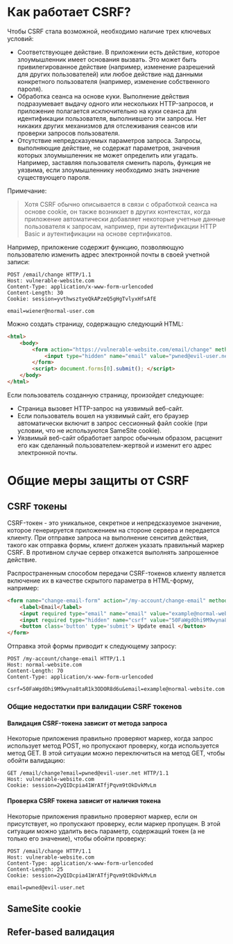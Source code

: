 # Как работает CSRF?
Чтобы CSRF стала возможной, необходимо наличие трех ключевых условий:
- Соответствующее действие. В приложении есть действие, которое злоумышленник имеет основания вызвать. Это может быть привилегированное действие (например, изменение разрешений для других пользователей) или любое действие над данными конкретного пользователя (например, изменение собственного пароля).
- Обработка сеанса на основе куки. Выполнение действия подразумевает выдачу одного или нескольких HTTP-запросов, и приложение полагается исключительно на куки сеанса для идентификации пользователя, выполнившего эти запросы. Нет никаких других механизмов для отслеживания сеансов или проверки запросов пользователя.
- Отсутствие непредсказуемых параметров запроса. Запросы, выполняющие действие, не содержат параметров, значения которых злоумышленник не может определить или угадать. Например, заставляя пользователя сменить пароль, функция не уязвима, если злоумышленнику необходимо знать значение существующего пароля.

Примечание:
>Хотя CSRF обычно описывается в связи с обработкой сеанса на основе cookie, он также возникает в других контекстах, когда приложение автоматически добавляет некоторые учетные данные пользователя к запросам, например, при аутентификации HTTP Basic и аутентификации на основе сертификатов.

Например, приложение содержит функцию, позволяющую пользователю изменить адрес электронной почты в своей учетной записи:

```http
POST /email/change HTTP/1.1
Host: vulnerable-website.com
Content-Type: application/x-www-form-urlencoded
Content-Length: 30
Cookie: session=yvthwsztyeQkAPzeQ5gHgTvlyxHfsAfE

email=wiener@normal-user.com
```
  
Можно создать страницу, содержащую следующий HTML:

```html
<html>
    <body>
        <form action="https://vulnerable-website.com/email/change" method="POST">
            <input type="hidden" name="email" value="pwned@evil-user.net" />
        </form>
        <script> document.forms[0].submit(); </script>
    </body>
</html>
```

Если пользователь созданную страницу, произойдет следующее:
- Страница вызовет HTTP-запрос на уязвимый веб-сайт.
- Если пользователь вошел на уязвимый сайт, его браузер автоматически включит в запрос сессионный файл cookie (при условии, что не используются SameSite cookie).
- Уязвимый веб-сайт обработает запрос обычным образом, расценит его как сделанный пользователем-жертвой и изменит его адрес электронной почты.

# Общие меры защиты от CSRF
## CSRF токены
CSRF-токен - это уникальное, секретное и непредсказуемое значение, которое генерируется приложением на стороне сервера и передается клиенту. При отправке запроса на выполнение сенситив действия, такого как отправка формы, клиент должен указать правильный маркер CSRF. В противном случае сервер откажется выполнять запрошенное действие.

Распространенным способом передачи CSRF-токенов клиенту является включение их в качестве скрытого параметра в HTML-форму, например:

```html
<form name="change-email-form" action="/my-account/change-email" method="POST">
	<label>Email</label>
	<input required type="email" name="email" value="example@normal-website.com">
	<input required type="hidden" name="csrf" value="50FaWgdOhi9M9wyna8taR1k3ODOR8d6u">
	<button class='button' type='submit'> Update email </button>
</form>
```

Отправка этой формы приводит к следующему запросу:

```http
POST /my-account/change-email HTTP/1.1
Host: normal-website.com
Content-Length: 70
Content-Type: application/x-www-form-urlencoded

csrf=50FaWgdOhi9M9wyna8taR1k3ODOR8d6u&email=example@normal-website.com
```

### Общие недостатки при валидации CSRF токенов
#### Валидация CSRF-токена зависит от метода запроса
Некоторые приложения правильно проверяют маркер, когда запрос использует метод POST, но пропускают проверку, когда используется метод GET. В этой ситуации можно переключиться на метод GET, чтобы обойти валидацию:

```http
GET /email/change?email=pwned@evil-user.net HTTP/1.1
Host: vulnerable-website.com
Cookie: session=2yQIDcpia41WrATfjPqvm9tOkDvkMvLm
```

#### Проверка CSRF токена зависит от наличия токена
Некоторые приложения правильно проверяют маркер, если он присутствует, но пропускают проверку, если маркер пропущен. В этой ситуации можно удалить весь параметр, содержащий токен (а не только его значение), чтобы обойти проверку:

```http
POST /email/change HTTP/1.1
Host: vulnerable-website.com
Content-Type: application/x-www-form-urlencoded
Content-Length: 25
Cookie: session=2yQIDcpia41WrATfjPqvm9tOkDvkMvLm

email=pwned@evil-user.net
```

## SameSite cookie


## Refer-based валидация

